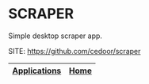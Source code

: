 # SCRAPER
 
 Simple desktop scraper app.
 
 SITE: https://github.com/cedoor/scraper

 | [Applications](https://portable-linux-apps.github.io/apps.html) | [Home](https://portable-linux-apps.github.io)
 | --- | --- |
